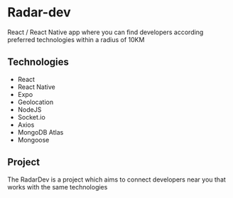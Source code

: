# Radar-dev
React / React Native app where you can find developers according preferred technologies within a radius of 10KM

## Technologies
- React
- React Native
- Expo
- Geolocation
- NodeJS
- Socket.io
- Axios
- MongoDB Atlas
- Mongoose

## Project
The RadarDev is a project which aims to connect developers near you that works with the same technologies
